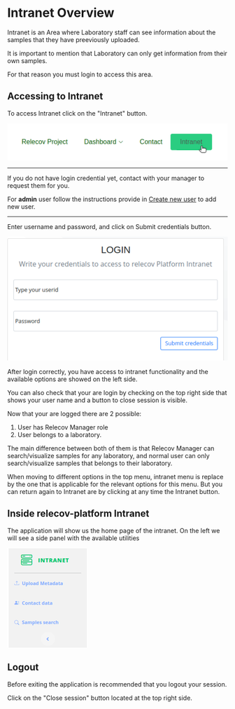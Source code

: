 # Intranet Overview

Intranet is an Area where Laboratory staff can see information about the samples
that they have preeviously uploaded.

It is important to mention that Laboratory can only get information from their
own samples.

For that reason you must login to access this area.


## Accessing to Intranet
To access Intranet click on the "Intranet" button.

![relecov-platform navbar](img/relecov_platform_navbar.png)

---

If you do not have login credential yet, contact with your manager to request
them for you.

For **admin** user follow the instructions provide in [Create new user](/documentation/createNewUSer) to add new user.

---

Enter username and password, and click on Submit credentials button.

![relecov-platform login intranet](img/login_intranet.png)

After login correctly, you have access to intranet functionality and the available options are showed on the left side.

You can also check that your are login by checking on the top right side that
shows your user name and a button to close session is visible.

Now that your are logged there are 2 possible:

1. User has Relecov Manager role
2. User belongs to a laboratory.


The main difference between both of them is that Relecov Manager can search/visualize
samples for any laboratory, and normal user can only search/visualize samples
that belongs to their laboratory.


When moving to different options in the top menu, intranet menu is replace by the
one that is applicable for the relevant options for this menu. But you can return
again to Intranet are by clicking at any time the Intranet button.

## Inside relecov-platform Intranet

The application will show us the home page of the intranet.
On the left we will see a side panel with the available utilities

![relecov-platform login intranet](img/intranet_side_bar.png)


## Logout
Before exiting the application is recommended that you logout your session.

Click on the "Close session" button located at the top right side.

